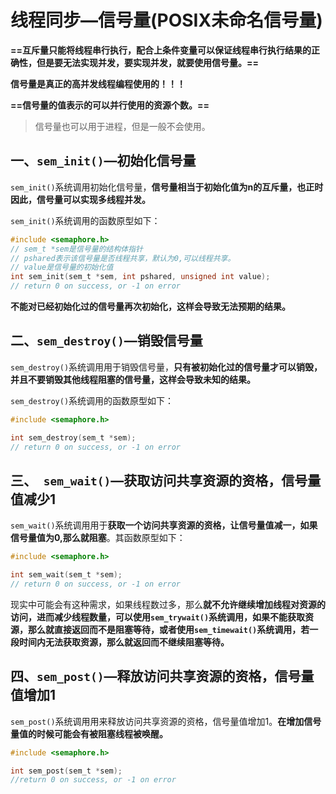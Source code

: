 # 线程同步—信号量(POSIX未命名信号量)

**==互斥量只能将线程串行执行，配合上条件变量可以保证线程串行执行结果的正确性，但是要无法实现并发，要实现并发，就要使用信号量。==**

**信号量是真正的高并发线程编程使用的！！！**

**==信号量的值表示的可以并行使用的资源个数。==**

> 信号量也可以用于进程，但是一般不会使用。

## 一、`sem_init()`—初始化信号量

`sem_init()`系统调用初始化信号量，**信号量相当于初始化值为n的互斥量，也正时因此，信号量可以实现多线程并发。**

`sem_init()`系统调用的函数原型如下：

```c
#include <semaphore.h>
// sem_t *sem是信号量的结构体指针
// pshared表示该信号量是否线程共享，默认为0,可以线程共享。
// value是信号量的初始化值
int sem_init(sem_t *sem, int pshared, unsigned int value);
// return 0 on success, or -1 on error
```

**不能对已经初始化过的信号量再次初始化，这样会导致无法预期的结果。**



## 二、`sem_destroy()`—销毁信号量

`sem_destroy()`系统调用用于销毁信号量，**只有被初始化过的信号量才可以销毁，并且不要销毁其他线程阻塞的信号量，这样会导致未知的结果。**

`sem_destroy()`系统调用的函数原型如下：

```c
#include <semaphore.h>

int sem_destroy(sem_t *sem);
// return 0 on success, or -1 on error
```



##  三、` sem_wait()`—获取访问共享资源的资格，信号量值减少1

`sem_wait()`系统调用用于**获取一个访问共享资源的资格，让信号量值减一，如果信号量值为0,那么就阻塞**。其函数原型如下：

```c
#include <semaphore.h>

int sem_wait(sem_t *sem);
// return 0 on success, or -1 on error
```

现实中可能会有这种需求，如果线程数过多，那么**就不允许继续增加线程对资源的访问，进而减少线程数量，可以使用`sem_trywait()`系统调用，如果不能获取资源，那么就直接返回而不是阻塞等待，或者使用`sem_timewait()`系统调用，若一段时间内无法获取资源，那么就返回而不继续阻塞等待。**



## 四、`sem_post()`—释放访问共享资源的资格，信号量值增加1

`sem_post()`系统调用用来释放访问共享资源的资格，信号量值增加1。**在增加信号量值的时候可能会有被阻塞线程被唤醒。**

```c
#include <semaphore.h>

int sem_post(sem_t *sem);
//return 0 on success, or -1 on error
```



